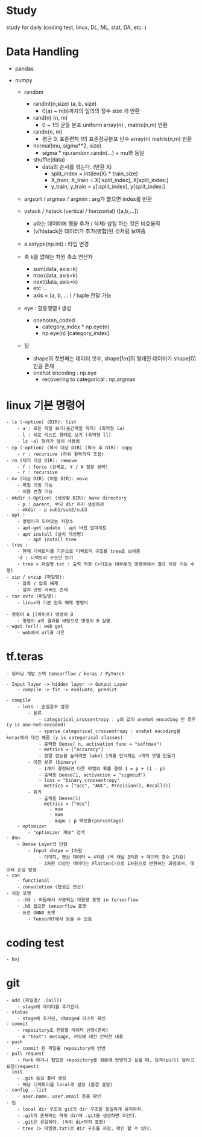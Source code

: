 # Study
study for daily (coding test, linux, DL, ML, stat, DA, etc. )


# Data Handling
- pandas


- numpy
    - random
        - randint(n,size) (a, b, size)
            - 0(a) ~ n(b)까지의 임의의 정수 size 개 반환
        - rand(n) (n, m)
            - 0 ~ 1의 균등 분포 uniform array(n) , matrix(n,m) 반환
        - randn(n, m)
            - 평균 0, 표준편차 1의 표준정규분포 난수 array(n) matrix(n,m) 반환
        - normal(mu, sigma**2, size)
            - sigma * np.random.randn(...) + mu와 동일
        - shuffle(data)
            - data의 순서를 섞는다. (반환 X)
                - split_index = int(len(X) * train_size)
                - X_train, X_train = X[:split_index], X[split_index:]
                - y_train, y_train = y[:split_index], y[split_index:]
    - argsort / argmax / argmin : arg가 붙으면 index를 반환
    - vstack / hstack (vertical / horizontal) ([a,b,...])
        - a라는 데이터에 행을 추가 / 삭제/ 삽입 하는 것은 비효율적
        - (v/h)stack은 데이터가 추가(병합)된 것처럼 보여줌
    - a.astype(np.int) : 타입 변경

    - 축 k를 없애는 차원 축소 연산자
        - sum(data, axis=k)
        - max(data, axis=k)
        - next(data, axis=k)
        - etc ...
        - axis = (a, b, ... ) / tuple 전달 가능

    - eye : 항등행렬 I 생성
        - onehoten_coded
            - category_index * np.eye(n)
            - np.eye(n) [category_index]


    - 팁
        - shape의 첫번째는 데이터 갯수, shape[1:n]의 형태인 데이터가 shape[0]만큼 존재
        - onehot encoding : np.eye
            - recovering to categorical : np,argmax
          






# linux 기본 명령어
    - ls (-option) (DIR): list 
        - a : 모든 파일 보기(숨긴파일 까지) (축약형 la)
        - l : 세로 리스트 형태로 보기 (축약형 ll)
        - ls -al 형태가 많이 사용됨 
    - cp (-option) (복사 대상 DIR) (복사 후 DIR): copy
        - r : recursive (하위 항목까지 포함)
    - rm (제거 대상 DIR): remove
        - f : force (강제로, Y / N 질문 생략)
        - r : recursive
    - mv (대상 DIR) (이동 DIR): move
        - 파일 이동 기능
        - 이름 변경 기능
    - mkdir (-Option) (생성할 DIR): make directory
        - p : parent, 부모 dir 까지 생성하라
        - mkdir - p sub1/sub2/sub3
    - apt :
        - 명령어가 모여있는 저장소
        - apt-get update : apt 버전 업데이트
        - apt install (설치 대상명)
            - apt install tree
    - tree :
        - 현재 디렉토리를 기준으로 디렉토리 구조를 tree로 보여줌
        -d : 디렉토리 구조만 보기
        - tree > 파일명.txt : 출력 저장 (>기호는 대부분의 명령어에서 결과 저장 기능 수행)
    - zip / unzip (파일명):
        - 압축 / 압축 해제
        - 설치 안된 서버도 존재
    - tar xvfz (파일명):
        - linux의 기본 압축 해제 명령어

    - 명령어 A |(파이프) 명령어 B
        - 명령어 a의 결과를 바탕으로 명령어 B 실행
    - wget (url): web get
        - web에서 url을 다운


# tf.teras
    - 딥러닝 개발 스택 tensorflow / keras / PyTorch
    
    - Input layer -> hidden layer -> Output Layer
        - compile -> fit -> evaluate, predict

    - compile
        - loss : 손실함수 설정
            - 분류
                - categorical_crossentropy : y의 값이 onehot encoding 인 경우 (y is one-hot-encoded)
                - sparse_categorical_crossentropy : onehot encoding을 keras에서 대신 해줌 (y is categorical classes)
                - 출력층 Dense( n, activation func = "softmax")
                - metrics = ["accuracy"]
                - 정말 성능을 높이려면 label 1개를 인식하는 n개의 모델 만들기
            - 이진 분류 (binary)                
                - 1개가 결정되면 다른 라벨의 확률 결정 1 = p + (1 - p)
                - 출력층 Dense(1, activation = "sigmoid")
                - loss = "binary_crossentropy"
                - metrics = ["acc", "AUC", Precision(), Recall()]
            - 회귀
                - 출력층 Dense(1)
                - metrics = ["mse"]
                    - mse
                    - mae
                    - mape : p 백분율(percentage)
        - optimizer
            - "optimizer 계보" 검색
    - dnn
        - Dense Layer의 단점
            - Input shape = 1차원
                - 이미지, 영상 데이터 = 4차원 (색 채널 3차원 + 데이터 갯수 1차원)
                - 3차원 이상인 데이터는 Flatten()으로 1차원으로 변환하는 과정에서, 데이터 손실 발생
    - cnn
        - functional
        - convolution (합성곱 연산)
    - 저장 포맷
        - .h5 : 하둡에서 사용되는 대용량 포멧 in tersorflow
        - .h5 없으면 tensorflow 포맷
        - 표준 ONNX 포맷
            - TensorRT에서 읽을 수 있음

# coding test
    - boj
 

 # git
    - add (파일명/ .[all])
        - stage에 데이터를 추가한다.
    - status
        - stage에 추가된, changed 리스트 확인
    - commit
        - repository로 전달할 데이터 선정(준비)
        - m "text": message, 커밋에 대한 간략한 내용
    - push
        - commit 된 파일을 repository에 반영
    - pull request
        - fork 하거나 협업한 repository를 원본에 반영하고 싶을 때, 당겨(pull) 달라고 요청(request)
    - init
        - .git 숨김 폴더 생성
        - 해당 디렉토리를 local로 설정 (환경 설정)
    - config --list
        - user.name, user.email 등을 확인
    - 팁
        - local dir 구조와 git의 dir 구조를 동일하게 유지하자.
        - .git이 존재하는 하위 dir에 .git을 생성하면 꼬인다.
        - .git은 유일하다. (하위 dir까지 포함)
        - tree (> 파일명.txt)로 dir 구조를 저장, 확인 할 수 있다.
